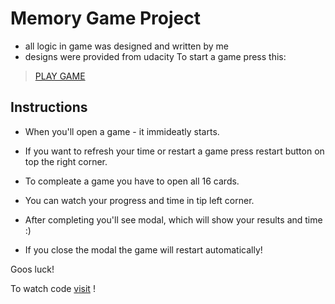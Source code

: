 # Memory Game Project

* all logic in game was designed and written by me
* designs were provided from udacity
To start a game press this:
> [PLAY GAME](https://katekrivets.github.io/memory-game/)

## Instructions

* When you'll open a game - it immideatly starts. 
* If you want to refresh your time or restart a game press restart button on top the right corner.
* To compleate a game you have to open all 16 cards. 
* You can watch your progress and time in tip left corner.

* After completing you'll see modal, which will show your results and time :)
* If you close the modal the game will restart automatically!

Goos luck!

To watch code [visit](https://github.com/katekrivets/memory-game) !


